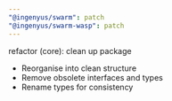 ```yaml
---
"@ingenyus/swarm": patch
"@ingenyus/swarm-wasp": patch
---
```


refactor (core): clean up package

- Reorganise into clean structure
- Remove obsolete interfaces and types
- Rename types for consistency

